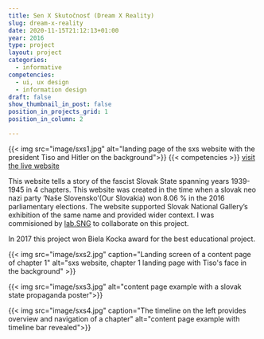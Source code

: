 ```yaml
---
title: Sen X Skutočnosť (Dream X Reality) 
slug: dream-x-reality
date: 2020-11-15T21:12:13+01:00
year: 2016
type: project
layout: project
categories:
  - informative
competencies: 
  - ui, ux design
  - information design
draft: false
show_thumbnail_in_post: false
position_in_projects_grid: 1
position_in_column: 2

---
```

{{< img src="image/sxs1.jpg" alt="landing page of the sxs website with the president Tiso and Hitler on the background">}}
{{< competencies >}}
[visit the live website](https://senxskutocnost.sng.sk/en)

This website tells a story of the fascist Slovak State spanning years 1939-1945 in 4 chapters. This website was created in the time when a slovak neo nazi party ’Naše Slovensko’(Our Slovakia) won 8.06 % in the 2016 parliamentary elections. The website supported Slovak National Gallery’s exhibition of the same name and provided wider context. I was commisioned by [lab.SNG](https://lab.sng.sk/) to collaborate on this project. 

In 2017 this project won Biela Kocka award for the best educational project.

{{< img src="image/sxs2.jpg" caption="Landing screen of a content page of chapter 1" alt="sxs website, chapter 1 landing page with Tiso's face in the background" >}}

{{< img src="image/sxs3.jpg" alt="content page example with a slovak state propaganda poster">}}

{{< img src="image/sxs4.jpg" caption="The timeline on the left provides overview and navigation of a chapter" alt="content page example with timeline bar revealed">}}
 
